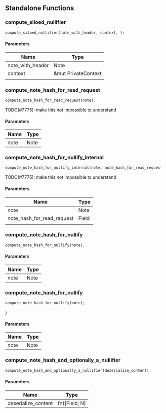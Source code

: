 ## Standalone Functions

### compute_siloed_nullifier

```rust
compute_siloed_nullifier(note_with_header, context, );
```

#### Parameters
| Name | Type |
| --- | --- |
| note_with_header | Note |
| context | &mut PrivateContext |
|  |  |

### compute_note_hash_for_read_request

```rust
compute_note_hash_for_read_request(note);
```

TODO(#7775): make this not impossible to understand

#### Parameters
| Name | Type |
| --- | --- |
| note | Note |

### compute_note_hash_for_nullify_internal

```rust
compute_note_hash_for_nullify_internal(note, note_hash_for_read_request, );
```

TODO(#7775): make this not impossible to understand

#### Parameters
| Name | Type |
| --- | --- |
| note | Note |
| note_hash_for_read_request | Field |
|  |  |

### compute_note_hash_for_nullify

```rust
compute_note_hash_for_nullify(note);
```

#### Parameters
| Name | Type |
| --- | --- |
| note | Note |

### compute_note_hash_for_nullify

```rust
compute_note_hash_for_nullify(note);
```

}

#### Parameters
| Name | Type |
| --- | --- |
| note | Note |

### compute_note_hash_and_optionally_a_nullifier

```rust
compute_note_hash_and_optionally_a_nullifier(deserialize_content);
```

#### Parameters
| Name | Type |
| --- | --- |
| deserialize_content | fn([Field; N] |


